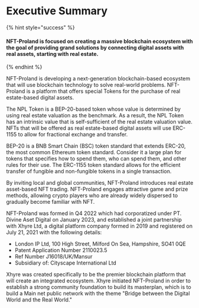 # Executive Summary

{% hint style="success" %}
#### NFT-Proland is focused on creating a massive blockchain ecosystem with the goal of providing grand solutions by connecting digital assets with real assets, starting with real estate.
{% endhint %}

NFT-Proland is developing a next-generation blockchain-based ecosystem that will use blockchain technology to solve real-world problems. NFT-Proland is a platform that offers special Tokens for the purchase of real estate-based digital assets.

The NPL Token is a BEP-20-based token whose value is determined by using real estate valuation as the benchmark. As a result, the NPL Token has an intrinsic value that is self-sufficient of the real estate valuation value. NFTs that will be offered as real estate-based digital assets will use ERC-1155 to allow for fractional exchange and transfer.

BEP-20 is a BNB Smart Chain (BSC) token standard that extends ERC-20, the most common Ethereum token standard. Consider it a large plan for tokens that specifies how to spend them, who can spend them, and other rules for their use. The ERC-1155 token standard allows for the efficient transfer of fungible and non-fungible tokens in a single transaction.

By inviting local and global communities, NFT-Proland introduces real estate asset-based NFT trading. NFT-Proland engages attractive game and prize methods, allowing crypto players who are already widely dispersed to gradually become familiar with NFT.

NFT-Proland was formed in Q4 2022 which had corporatized under PT. Divine Aset Digital on January 2023, and established a joint partnership with Xhyre Ltd, a digital platform company formed in 2019 and registered on July 21, 2021 with the following details:

* London IP Ltd, 100 High Street, Milford On Sea, Hampshire, SO41 0QE
* Patent Application Number 2110023.5
* Ref Number J16018/UK/Mansur
* Subsidiary of: Cityscape International Ltd

Xhyre was created specifically to be the premier blockchain platform that will create an integrated ecosystem. Xhyre initiated NFT-Proland in order to establish a strong community foundation to build its masterplan, which is to build a Main net public network with the theme "Bridge between the Digital World and the Real World."
